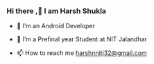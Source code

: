 ### Hi there ,👋 I am Harsh Shukla


- 🔭 I’m an Android Developer
- 🌱 I’m a Prefinal year Student at NIT Jalandhar

- 📫 How to reach me harshnnitj32@gmail.com


